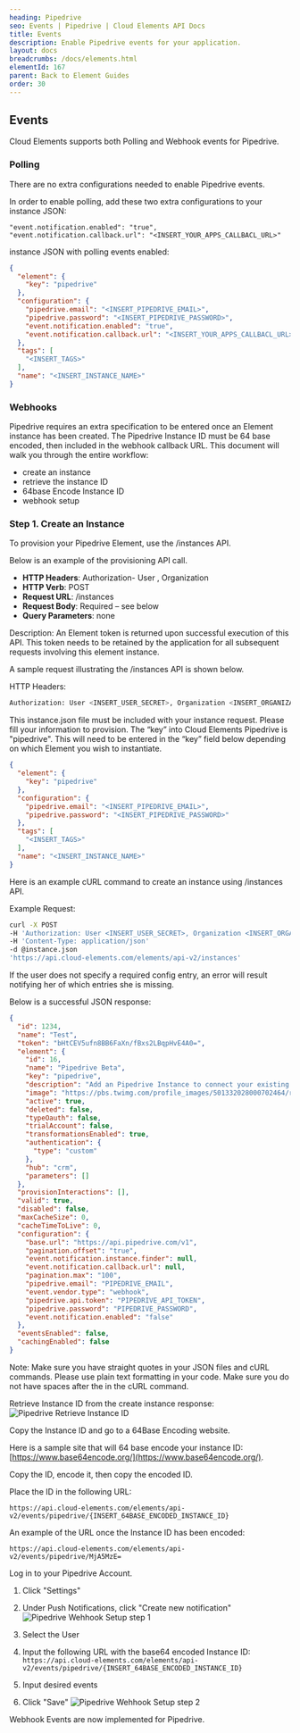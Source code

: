 ```yaml
---
heading: Pipedrive
seo: Events | Pipedrive | Cloud Elements API Docs
title: Events
description: Enable Pipedrive events for your application.
layout: docs
breadcrumbs: /docs/elements.html
elementId: 167
parent: Back to Element Guides
order: 30
---
```


## Events
Cloud Elements supports both Polling and Webhook events for Pipedrive.

### Polling

There are no extra configurations needed to enable Pipedrive events.

In order to enable polling, add these two extra configurations to your instance JSON:

```
"event.notification.enabled": "true",
"event.notification.callback.url": "<INSERT_YOUR_APPS_CALLBACL_URL>"
```

instance JSON with polling events enabled:

```json
{
  "element": {
    "key": "pipedrive"
  },
  "configuration": {
    "pipedrive.email": "<INSERT_PIPEDRIVE_EMAIL>",
    "pipedrive.password": "<INSERT_PIPEDRIVE_PASSWORD>",
    "event.notification.enabled": "true",
    "event.notification.callback.url": "<INSERT_YOUR_APPS_CALLBACL_URL>"
  },
  "tags": [
    "<INSERT_TAGS>"
  ],
  "name": "<INSERT_INSTANCE_NAME>"
}
```

### Webhooks

Pipedrive requires an extra specification to be entered once an Element instance has been created. The Pipedrive Instance ID must be 64 base encoded, then included in the webhook callback URL. This document will walk you through the entire workflow:

* create an instance
* retrieve the instance ID
* 64base Encode Instance ID
* webhook setup

### Step 1. Create an Instance

To provision your Pipedrive Element, use the /instances API.

Below is an example of the provisioning API call.

* __HTTP Headers__: Authorization- User <user secret>, Organization <organization secret>
* __HTTP Verb__: POST
* __Request URL__: /instances
* __Request Body__: Required – see below
* __Query Parameters__: none

Description: An Element token is returned upon successful execution of this API. This token needs to be retained by the application for all subsequent requests involving this element instance.

A sample request illustrating the /instances API is shown below.

HTTP Headers:

```bash
Authorization: User <INSERT_USER_SECRET>, Organization <INSERT_ORGANIZATION_SECRET>

```
This instance.json file must be included with your instance request.  Please fill your information to provision.  The “key” into Cloud Elements Pipedrive is "pipedrive".  This will need to be entered in the “key” field below depending on which Element you wish to instantiate.

```json
{
  "element": {
    "key": "pipedrive"
  },
  "configuration": {
    "pipedrive.email": "<INSERT_PIPEDRIVE_EMAIL>",
    "pipedrive.password": "<INSERT_PIPEDRIVE_PASSWORD>"
  },
  "tags": [
    "<INSERT_TAGS>"
  ],
  "name": "<INSERT_INSTANCE_NAME>"
}
```

Here is an example cURL command to create an instance using /instances API.

Example Request:

```bash
curl -X POST
-H 'Authorization: User <INSERT_USER_SECRET>, Organization <INSERT_ORGANIZATION_SECRET>'
-H 'Content-Type: application/json'
-d @instance.json
'https://api.cloud-elements.com/elements/api-v2/instances'
```

If the user does not specify a required config entry, an error will result notifying her of which entries she is missing.

Below is a successful JSON response:

```json
{
  "id": 1234,
  "name": "Test",
  "token": "bHtCEV5ufn8BB6FaXn/fBxs2LBqpHvE4A0=",
  "element": {
    "id": 16,
    "name": "Pipedrive Beta",
    "key": "pipedrive",
    "description": "Add an Pipedrive Instance to connect your existing Pipedrive account to the CRM Hub, allowing you to manage contacts, accounts, opportunities etc. across multiple CRM Elements. You will need your Pipedrive account information to add an instance.",
    "image": "https://pbs.twimg.com/profile_images/501332028000702464/rDOcFppt.png",
    "active": true,
    "deleted": false,
    "typeOauth": false,
    "trialAccount": false,
    "transformationsEnabled": true,
    "authentication": {
      "type": "custom"
    },
    "hub": "crm",
    "parameters": []
  },
  "provisionInteractions": [],
  "valid": true,
  "disabled": false,
  "maxCacheSize": 0,
  "cacheTimeToLive": 0,
  "configuration": {
    "base.url": "https://api.pipedrive.com/v1",
    "pagination.offset": "true",
    "event.notification.instance.finder": null,
    "event.notification.callback.url": null,
    "pagination.max": "100",
    "pipedrive.email": "PIPEDRIVE_EMAIL",
    "event.vendor.type": "webhook",
    "pipedrive.api.token": "PIPEDRIVE_API_TOKEN",
    "pipedrive.password": "PIPEDRIVE_PASSWORD",
    "event.notification.enabled": "false"
  },
  "eventsEnabled": false,
  "cachingEnabled": false
}
```

Note:  Make sure you have straight quotes in your JSON files and cURL commands.  Please use plain text formatting in your code.  Make sure you do not have spaces after the in the cURL command.

Retrieve Instance ID from the create instance response:
![Pipedrive Retrieve Instance ID](http://cloud-elements.com/wp-content/uploads/2015/08/PipedriveWebHookID.png)

Copy the Instance ID and go to a 64Base Encoding website.

Here is a sample site that will 64 base encode your instance ID: [https://www.base64encode.org/](https://www.base64encode.org/).

Copy the ID, encode it, then copy the encoded ID.

Place the ID in the following URL:

`https://api.cloud-elements.com/elements/api-v2/events/pipedrive/{INSERT_64BASE_ENCODED_INSTANCE_ID}`

An example of the URL once the Instance ID has been encoded:

`https://api.cloud-elements.com/elements/api-v2/events/pipedrive/MjA5MzE=`

Log in to your Pipedrive Account.

1. Click "Settings"

2. Under Push Notifications, click "Create new notification"
![Pipedrive Wehhook Setup step 1](http://cloud-elements.com/wp-content/uploads/2016/05/PipedriveWebhooks1.png)

3. Select the User

4. Input the following URL with the base64 encoded Instance ID: `https://api.cloud-elements.com/elements/api-v2/events/pipedrive/{INSERT_64BASE_ENCODED_INSTANCE_ID}`

5. Input desired events

6. Click "Save"
![Pipedrive Wehhook Setup step 2](http://cloud-elements.com/wp-content/uploads/2016/05/PipedriveWebhooks2.png)

Webhook Events are now implemented for Pipedrive.
